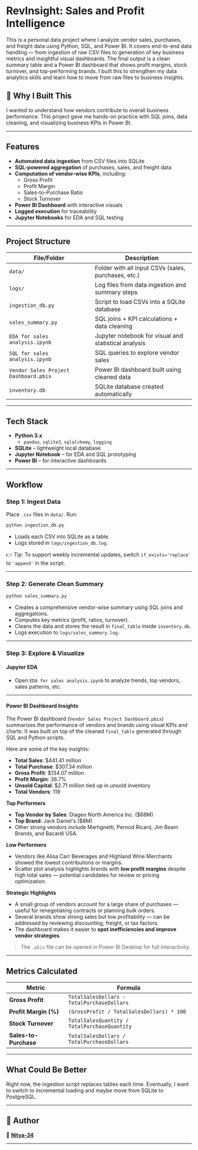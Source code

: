 
#  RevInsight: Sales and Profit Intelligence

This is a personal data project where I analyze vendor sales, purchases, and freight data using Python, SQL, and Power BI.  It covers end-to-end data handling — from ingestion of raw CSV files to generation of key business metrics and insightful visual dashboards.
The final output is a clean summary table and a Power BI dashboard that shows profit margins, stock turnover, and top-performing brands.
I built this to strengthen my data analytics skills and learn how to move from raw files to business insights.

## 🧠 Why I Built This
I wanted to understand how vendors contribute to overall business performance. This project gave me hands-on practice with SQL joins, data cleaning, and visualizing business KPIs in Power BI.

---

##  Features

- **Automated data ingestion** from CSV files into SQLite
- **SQL-powered aggregation** of purchases, sales, and freight data
- **Computation of vendor-wise KPIs**, including:
  - Gross Profit
  - Profit Margin
  - Sales-to-Purchase Ratio
  - Stock Turnover
- **Power BI Dashboard** with interactive visuals
- **Logged execution** for traceability
- **Jupyter Notebooks** for EDA and SQL testing

---

## Project Structure

| File/Folder                         | Description                                                |
|------------------------------------|------------------------------------------------------------|
| `data/`                             | Folder with all input CSVs (sales, purchases, etc.)        |
| `logs/`                             | Log files from data ingestion and summary steps            |
| `ingestion_db.py`                   | Script to load CSVs into a SQLite database                 |
| `sales_summary.py`                  | SQL joins + KPI calculations + data cleaning               |
| `EDA for sales analysis.ipynb`      | Jupyter notebook for visual and statistical analysis       |
| `SQL for sales analysis.ipynb`      | SQL queries to explore vendor sales                        |
| `Vendor Sales Project Dashboard.pbix` | Power BI dashboard built using cleaned data              |
| `inventory.db`                      | SQLite database created automatically                      |


---

## Tech Stack

- **Python 3.x**
  - `pandas`, `sqlite3`, `sqlalchemy`, `logging`
- **SQLite** – lightweight local database
- **Jupyter Notebook** – for EDA and SQL prototyping
- **Power BI** – for interactive dashboards

---

##  Workflow

### Step 1: Ingest Data

Place `.csv` files in `data/`. Run:

```bash
python ingestion_db.py
````

* Loads each CSV into SQLite as a table.
* Logs stored in `logs/ingestion_db.log`.

👉 Tip: To support weekly incremental updates, switch `if_exists='replace'` to `'append'` in the script.

---

### Step 2: Generate Clean Summary

```bash
python sales_summary.py
```

* Creates a comprehensive vendor-wise summary using SQL joins and aggregations.
* Computes key metrics (profit, ratios, turnover).
* Cleans the data and stores the result in `final_table` inside `inventory.db`.
* Logs execution to `logs/sales_summary.log`.

---

### Step 3: Explore & Visualize

####  Jupyter EDA

* Open `EDA for sales analysis.ipynb` to analyze trends, top vendors, sales patterns, etc.

---

#### Power BI Dashboard Insights

The Power BI dashboard (`Vendor Sales Project Dashboard.pbix`) summarizes the performance of vendors and brands using visual KPIs and charts. It was built on top of the cleaned `final_table` generated through SQL and Python scripts.

Here are some of the key insights:

*  **Total Sales**: \$441.41 million
*  **Total Purchase**: \$307.34 million
*  **Gross Profit**: \$134.07 million
*  **Profit Margin**: 38.7%
*  **Unsold Capital**: \$2.71 million tied up in unsold inventory
*  **Total Vendors**: 119


 **Top Performers**

* **Top Vendor by Sales**: Diageo North America Inc. (\$68M)
* **Top Brand**: Jack Daniel's (\$8M)
* Other strong vendors include Martignetti, Pernod Ricard, Jim Beam Brands, and Bacardi USA.

 **Low Performers**

* Vendors like Alisa Carr Beverages and Highland Wine Merchants showed the lowest contributions or margins.
* Scatter plot analysis highlights brands with **low profit margins** despite high total sales — potential candidates for review or pricing optimization.

**Strategic Highlights**

* A small group of vendors account for a large share of purchases — useful for renegotiating contracts or planning bulk orders.
* Several brands show strong sales but low profitability — can be addressed by reviewing discounting, freight, or tax factors.
* The dashboard makes it easier to **spot inefficiencies and improve vendor strategies**.

>  The `.pbix` file can be opened in Power BI Desktop for full interactivity.

---

##  Metrics Calculated

| Metric                | Formula                                      |
| --------------------- | -------------------------------------------- |
| **Gross Profit**      | `TotalSalesDollars - TotalPurchaseDollars`   |
| **Profit Margin (%)** | `(GrossProfit / TotalSalesDollars) * 100`    |
| **Stock Turnover**    | `TotalSalesQuantity / TotalPurchaseQuantity` |
| **Sales-to-Purchase** | `TotalSalesDollars / TotalPurchaseDollars`   |

---

##  What Could Be Better
Right now, the ingestion script replaces tables each time. Eventually, I want to switch to incremental loading and maybe move from SQLite to PostgreSQL.

---

## 📌 Author

👤 **[Nitya-34](https://github.com/Nitya-34)**

---



